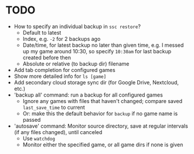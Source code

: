 # TODO

* How to specify an individual backup in `ssc restore`?
  * Default to latest
  * Index, e.g. `-2` for 2 backups ago
  * Date/time, for latest backup no later than given time,
    e.g. I messed up my game around 10:30, so specify `10:30am` for last backup created before then
  * Absolute or relative (to backup dir) filename
* Add tab completion for configured games  
* Show more detailed info for `ls [game]`
* Add secondary cloud storage sync dir (for Google Drive, Nextcloud, etc.)
* 'backup all' command: run a backup for all configured games
  * Ignore any games with files that haven't changed; compare saved `last_save_time` to current
  * Or: make this the default behavior for `backup` if no game name is passed
* 'autosave' command: Monitor source directory, save at regular intervals (if any files changed),
  until canceled
  * Use `watchdog`
  * Monitor either the specified game, or all game dirs if none is given
